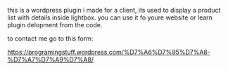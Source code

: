 this is a wordpress plugin i made for a client, its used to display a product list with details inside lightbox.
you can use it fo youre website or learn plugin delopment from the code.

to contact me go to this form:

https://programingstuff.wordpress.com/%D7%A6%D7%95%D7%A8-%D7%A7%D7%A9%D7%A8/
